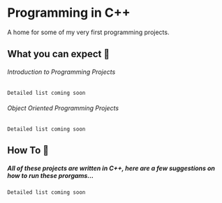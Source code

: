 # Programming in C++

A home for some of my very first programming projects.  

## What you can expect 🤔

###### Introduction to Programming Projects 
```
Detailed list coming soon

```

###### Object Oriented Programming Projects 
```
Detailed list coming soon

```

## How To 🤖
##### All of these projects are written in C++, here are a few suggestions on how to run these prorgams... 
```
Detailed list coming soon

```


